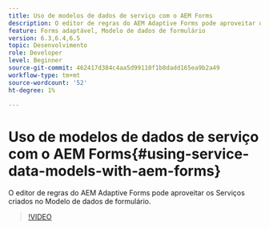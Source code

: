 ```yaml
---
title: Uso de modelos de dados de serviço com o AEM Forms
description: O editor de regras do AEM Adaptive Forms pode aproveitar os Serviços criados no Modelo de dados de formulário.
feature: Forms adaptável, Modelo de dados de formulário
version: 6.3,6.4,6.5
topic: Desenvolvimento
role: Developer
level: Beginner
source-git-commit: 462417d384c4aa5d99110f1b8dadd165ea9b2a49
workflow-type: tm+mt
source-wordcount: '52'
ht-degree: 1%

---
```



# Uso de modelos de dados de serviço com o AEM Forms{#using-service-data-models-with-aem-forms}

O editor de regras do AEM Adaptive Forms pode aproveitar os Serviços criados no Modelo de dados de formulário.

>[!VIDEO](https://video.tv.adobe.com/v/17739/?quality=9&learn=on)

